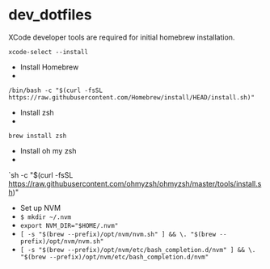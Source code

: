 # dev_dotfiles

XCode developer tools are required for initial homebrew installation.

`xcode-select --install`


- Install Homebrew
-
`/bin/bash -c "$(curl -fsSL https://raw.githubusercontent.com/Homebrew/install/HEAD/install.sh)"`

- Install zsh
-
`brew install zsh`

- Install oh my zsh
-
`sh -c "$(curl -fsSL https://raw.githubusercontent.com/ohmyzsh/ohmyzsh/master/tools/install.sh)"

- Set up NVM
- `$ mkdir ~/.nvm`
- `export NVM_DIR="$HOME/.nvm"`
- `[ -s "$(brew --prefix)/opt/nvm/nvm.sh" ] && \. "$(brew --prefix)/opt/nvm/nvm.sh"`
- `[ -s "$(brew --prefix)/opt/nvm/etc/bash_completion.d/nvm" ] && \. "$(brew --prefix)/opt/nvm/etc/bash_completion.d/nvm"` 
